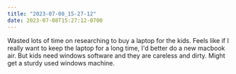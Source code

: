 ```yaml
---
title: "2023-07-08_15-27-12"
date: 2023-07-08T15:27:12-0700
---
```


Wasted lots of time on researching to buy a laptop for the kids. Feels like if I really want to keep the laptop for a long time, I'd better do a new macbook air. But kids need windows software and they are careless and dirty. Might get a sturdy used windows machine.
